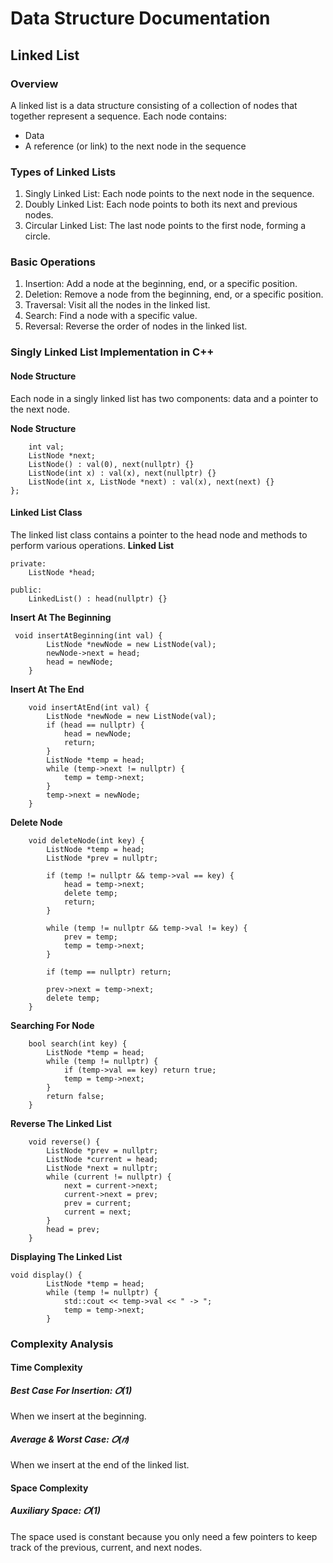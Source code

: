 # Data Structure Documentation

## Linked List 
### Overview 
A linked list is a data structure consisting of a collection of nodes that together represent a sequence. Each node contains:
- Data
- A reference (or link) to the next node in the sequence

### Types of Linked Lists
1. Singly Linked List: Each node points to the next node in the sequence.
2. Doubly Linked List: Each node points to both its next and previous nodes.
3. Circular Linked List: The last node points to the first node, forming a circle.
### Basic Operations
1. Insertion: Add a node at the beginning, end, or a specific position.
2. Deletion: Remove a node from the beginning, end, or a specific position.
3. Traversal: Visit all the nodes in the linked list.
4. Search: Find a node with a specific value.
5. Reversal: Reverse the order of nodes in the linked list.

### Singly Linked List Implementation in C++
#### Node Structure
Each node in a singly linked list has two components: data and a pointer to the next node.

**Node Structure**
``` struct ListNode {
    int val;
    ListNode *next;
    ListNode() : val(0), next(nullptr) {}
    ListNode(int x) : val(x), next(nullptr) {}
    ListNode(int x, ListNode *next) : val(x), next(next) {}
};
```
#### Linked List Class
The linked list class contains a pointer to the head node and methods to perform various operations.
**Linked List**

``` class LinkedList {
private:
    ListNode *head;

public:
    LinkedList() : head(nullptr) {}
```
**Insert At The Beginning**

```
 void insertAtBeginning(int val) {
        ListNode *newNode = new ListNode(val);
        newNode->next = head;
        head = newNode;
    }
```
**Insert At The End**
```
    void insertAtEnd(int val) {
        ListNode *newNode = new ListNode(val);
        if (head == nullptr) {
            head = newNode;
            return;
        }
        ListNode *temp = head;
        while (temp->next != nullptr) {
            temp = temp->next;
        }
        temp->next = newNode;
    }
```
**Delete Node**
```
    void deleteNode(int key) {
        ListNode *temp = head;
        ListNode *prev = nullptr;

        if (temp != nullptr && temp->val == key) {
            head = temp->next;
            delete temp;
            return;
        }

        while (temp != nullptr && temp->val != key) {
            prev = temp;
            temp = temp->next;
        }

        if (temp == nullptr) return;

        prev->next = temp->next;
        delete temp;
    }
```
**Searching For Node**
```
    bool search(int key) {
        ListNode *temp = head;
        while (temp != nullptr) {
            if (temp->val == key) return true;
            temp = temp->next;
        }
        return false;
    }
```
**Reverse The Linked List**
```
    void reverse() {
        ListNode *prev = nullptr;
        ListNode *current = head;
        ListNode *next = nullptr;
        while (current != nullptr) {
            next = current->next;
            current->next = prev;
            prev = current;
            current = next;
        }
        head = prev;
    }
```
**Displaying The Linked List**
```
void display() {
        ListNode *temp = head;
        while (temp != nullptr) {
            std::cout << temp->val << " -> ";
            temp = temp->next;
        }
```

### Complexity Analysis
#### Time Complexity
##### Best Case For Insertion: 𝑂(1)
When we insert at the beginning.

##### Average & Worst Case: 𝑂(𝑛)
When we insert at the end of the linked list.

#### Space Complexity
##### Auxiliary Space: 𝑂(1)
The space used is constant because you only need a few pointers to keep track of the previous, current, and next nodes.

